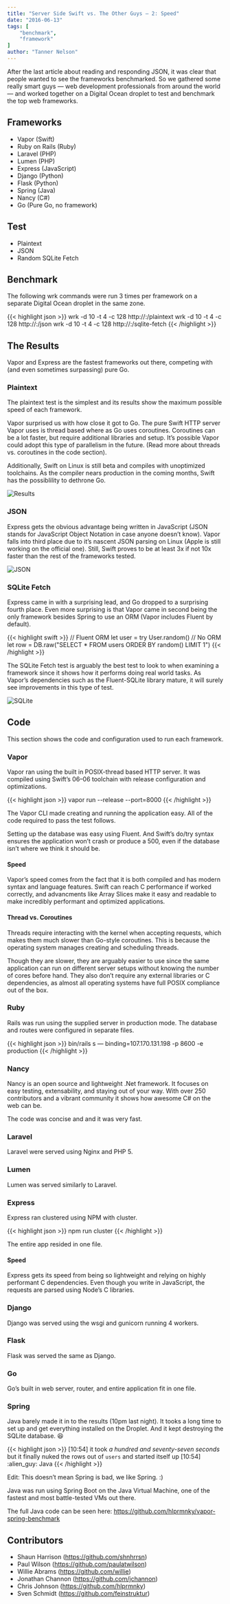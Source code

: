 ```yaml
---
title: "Server Side Swift vs. The Other Guys — 2: Speed"
date: "2016-06-13"
tags: [
    "benchmark",
    "framework"
]
author: "Tanner Nelson"
---
```


After the last article about reading and responding JSON, it was clear that people wanted to see the frameworks benchmarked. So we gathered some really smart guys — web development professionals from around the world — and worked together on a Digital Ocean droplet to test and benchmark the top web frameworks.

## Frameworks

* Vapor (Swift)
* Ruby on Rails (Ruby)
* Laravel (PHP)
* Lumen (PHP)
* Express (JavaScript)
* Django (Python)
* Flask (Python)
* Spring (Java)
* Nancy (C#)
* Go (Pure Go, no framework)

## Test

* Plaintext
* JSON
* Random SQLite Fetch

## Benchmark

The following wrk commands were run 3 times per framework on a separate Digital Ocean droplet in the same zone.

{{< highlight json >}}
wrk -d 10 -t 4 -c 128 http://<host>:<port>/plaintext
wrk -d 10 -t 4 -c 128 http://<host>:<port>/json
wrk -d 10 -t 4 -c 128 http://<host>:<port>/sqlite-fetch
{{< /highlight >}}

## The Results

Vapor and Express are the fastest frameworks out there, competing with (and even sometimes surpassing) pure Go.

### Plaintext

The plaintext test is the simplest and its results show the maximum possible speed of each framework.

Vapor surprised us with how close it got to Go. The pure Swift HTTP server Vapor uses is thread based where as Go uses coroutines. Coroutines can be a lot faster, but require additional libraries and setup. It’s possible Vapor could adopt this type of parallelism in the future. (Read more about threads vs. coroutines in the code section).

Additionally, Swift on Linux is still beta and compiles with unoptimized toolchains. As the compiler nears production in the coming months, Swift has the possiblility to dethrone Go.

![Results](/img/articles/vs-the-other-guys2-results.png)

### JSON

Express gets the obvious advantage being written in JavaScript (JSON stands for JavaScript Object Notation in case anyone doesn’t know). Vapor falls into third place due to it’s nascent JSON parsing on Linux (Apple is still working on the official one). Still, Swift proves to be at least 3x if not 10x faster than the rest of the frameworks tested.

![JSON](/img/articles/vs-the-other-guys2-results2.png)

### SQLite Fetch

Express came in with a surprising lead, and Go dropped to a surprising fourth place. Even more surprising is that Vapor came in second being the only framework besides Spring to use an ORM (Vapor includes Fluent by default).

{{< highlight swift >}}
// Fluent ORM
let user = try User.random()
// No ORM
let row = DB.raw("SELECT * FROM users ORDER BY random() LIMIT 1")
{{< /highlight >}}

The SQLite Fetch test is arguably the best test to look to when examining a framework since it shows how it performs doing real world tasks. As Vapor’s dependencies such as the Fluent-SQLite library mature, it will surely see improvements in this type of test.

![SQLite](/img/articles/vs-the-other-guys2-results3.png)

## Code

This section shows the code and configuration used to run each framework.

### Vapor

Vapor ran using the built in POSIX-thread based HTTP server. It was compiled using Swift’s 06–06 toolchain with release configuration and optimizations.

{{< highlight json >}}
vapor run --release --port=8000
{{< /highlight >}}

The Vapor CLI made creating and running the application easy. All of the code required to pass the test follows.

Setting up the database was easy using Fluent. And Swift’s do/try syntax ensures the application won’t crash or produce a 500, even if the database isn’t where we think it should be.

#### Speed

Vapor’s speed comes from the fact that it is both compiled and has modern syntax and language features. Swift can reach C performance if worked correctly, and advancments like Array Slices make it easy and readable to make incredibly performant and optimized applications.


#### Thread vs. Coroutines

Threads require interacting with the kernel when accepting requests, which makes them much slower than Go-style coroutines. This is because the operating system manages creating and scheduling threads.

Though they are slower, they are arguably easier to use since the same application can run on different server setups without knowing the number of cores before hand. They also don’t require any external libraries or C dependencies, as almost all operating systems have full POSIX compliance out of the box.

### Ruby

Rails was run using the supplied server in production mode. The database and routes were configured in separate files.

{{< highlight json >}}
bin/rails s — binding=107.170.131.198 -p 8600 -e production
{{< /highlight >}}

### Nancy

Nancy is an open source and lightweight .Net framework. It focuses on easy testing, extensability, and staying out of your way. With over 250 contributors and a vibrant community it shows how awesome C# on the web can be.

The code was concise and and it was very fast.

### Laravel

Laravel were served using Nginx and PHP 5.

### Lumen

Lumen was served similarly to Laravel.

### Express

Express ran clustered using NPM with cluster.

{{< highlight json >}}
npm run cluster
{{< /highlight >}}

The entire app resided in one file.

#### Speed

Express gets its speed from being so lightweight and relying on highly performant C dependencies. Even though you write in JavaScript, the requests are parsed using Node’s C libraries.

### Django

Django was served using the wsgi and gunicorn running 4 workers.

### Flask

Flask was served the same as Django.

### Go

Go’s built in web server, router, and entire application fit in one file.

### Spring

Java barely made it in to the results (10pm last night). It tooks a long time to set up and get everything installed on the Droplet. And it kept destroying the SQLite database. 😆

{{< highlight json >}}
[10:54]
it took ​_a hundred and seventy-seven seconds_​ but it finally nuked the rows out of `users` and started itself up
[10:54]
:alien_guy: Java
{{< /highlight >}}

Edit: This doesn’t mean Spring is bad, we like Spring. :)

Java was run using Spring Boot on the Java Virtual Machine, one of the fastest and most battle-tested VMs out there.

The full Java code can be seen here: <a href="https://github.com/hlprmnky/vapor-spring-benchmark" target="_BLANK">https://github.com/hlprmnky/vapor-spring-benchmark</a>

## Contributors

* Shaun Harrison (<a href="https://github.com/shnhrrsn" target="_BLANK">https://github.com/shnhrrsn</a>)
* Paul Wilson (<a href="https://github.com/paulatwilson" taget="_BLANK">https://github.com/paulatwilson</a>)
* Willie Abrams (<a href="https://github.com/willie" taget="_BLANK">https://github.com/willie</a>)
* Jonathan Channon (<a href="https://github.com/jchannon" target="_BLANK">https://github.com/jchannon</a>)
* Chris Johnson (<a href="https://github.com/hlprmnky" target="_BLANK">https://github.com/hlprmnky</a>)
* Sven Schmidt (<a href="https://github.com/feinstruktur" target="_BLANK">https://github.com/feinstruktur</a>)